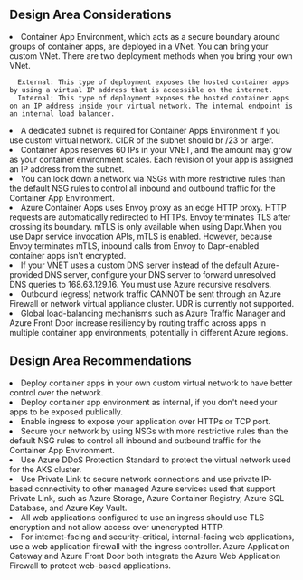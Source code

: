 ## Design Area Considerations

<li>Container App Environment, which acts as a secure boundary around groups of container apps, are deployed in a VNet. You can bring your custom VNet. There are two deployment methods when you bring your own VNet.

      External: This type of deployment exposes the hosted container apps by using a virtual IP address that is accessible on the internet. 
      Internal: This type of deployment exposes the hosted container apps on an IP address inside your virtual network. The internal endpoint is an internal load balancer. 

<li>A dedicated subnet is required for Container Apps Environment if you use custom virtual network. CIDR of the subnet should br /23 or larger.
<li>Container Apps reserves 60 IPs in your VNET, and the amount may grow as your container environment scales. Each revision of your app is assigned an IP address from the subnet.
<li>You can lock down a network via NSGs with more restrictive rules than the default NSG rules to control all inbound and outbound traffic for the Container App Environment.
<li>Azure Container Apps uses Envoy proxy as an edge HTTP proxy. HTTP requests are automatically redirected to HTTPs. Envoy terminates TLS after crossing its boundary. mTLS is only available when using Dapr.When you use Dapr service invocation APIs, mTLS is enabled. However, because Envoy terminates mTLS, inbound calls from Envoy to Dapr-enabled container apps isn't encrypted.
<li>If your VNET uses a custom DNS server instead of the default Azure-provided DNS server, configure your DNS server to forward unresolved DNS queries to 168.63.129.16. You must use Azure recursive resolvers.
<li>Outbound (egress) network traffic CANNOT be sent through an Azure Firewall or network virtual appliance cluster. UDR is currently not supported.
<li>Global load-balancing mechanisms such as Azure Traffic Manager and Azure Front Door increase resiliency by routing traffic across apps in multiple container app environments, potentially in different Azure regions.
  

## Design Area Recommendations
  
 <li>Deploy container apps in your own custom virtual network to have better control over the network.
 <li>Deploy container app environment as internal, if you don't need your apps to be exposed publically.
 <li>Enable ingress to expose your application over HTTPs or TCP port.
 <li>Secure your network by using NSGs with more restrictive rules than the default NSG rules to control all inbound and outbound traffic for the Container App Environment.
 <li>Use Azure DDoS Protection Standard to protect the virtual network used for the AKS cluster.
 <li>Use Private Link to secure network connections and use private IP-based connectivity to other managed Azure services used that support Private Link, such as Azure Storage, Azure Container Registry, Azure SQL Database, and Azure Key Vault.
  <li>All web applications configured to use an ingress should use TLS encryption and not allow access over unencrypted HTTP.
  <li>For internet-facing and security-critical, internal-facing web applications, use a web application firewall with the ingress controller. Azure Application Gateway and Azure Front Door both integrate the Azure Web Application Firewall to protect web-based applications.
   
  

